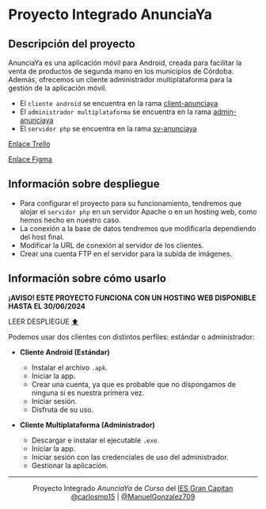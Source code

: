 # Proyecto Integrado AnunciaYa

## Descripción del proyecto
AnunciaYa es una aplicación móvil para Android, creada para facilitar la venta de productos de segunda mano en los municipios de Córdoba. Además, ofrecemos un cliente administrador multiplataforma para la gestión de la aplicación móvil.

- El ``cliente android`` se encuentra en la rama [client-anunciaya](https://github.com/carlosmp15/AnunciaYa/tree/client-anunciaya/client-anunciaya)
- El ``administrador multiplataforma`` se encuentra en la rama [admin-anunciaya](https://github.com/carlosmp15/AnunciaYa/tree/admin-anunciaya/administrador-anunciaya)
- El ``servidor php`` se encuentra en la rama [sv-anunciaya](https://github.com/carlosmp15/AnunciaYa/tree/sv-anunciaya/sv-php)

[Enlace Trello](https://trello.com/invite/b/Mg4qXT32/ATTIa5887bfd4da593d1e71a9d1f0f75f3d001672884/centro-de-planteamiento-de-tareas)

[Enlace Figma](https://www.figma.com/design/MJ1llZk649uG6r058mcenB/Proyecto-Integrado?node-id=0-1&t=dYOUja0Nyqi1gWDi-1)

## Información sobre despliegue
- Para configurar el proyecto para su funcionamiento, tendremos que alojar el `servidor php` en un servidor Apache o en un hosting web, como hemos hecho en nuestro caso.
- La conexión a la base de datos tendremos que modificarla dependiendo del host final.
- Modificar la URL de conexión al servidor de los clientes.
- Crear una cuenta FTP en el servidor para la subida de imágenes.

## Información sobre cómo usarlo
**¡AVISO! ESTE PROYECTO FUNCIONA CON UN HOSTING WEB DISPONIBLE HASTA EL 30/06/2024**

LEER DESPLIEGUE [:arrow_up:](#información-sobre-despliegue)

Podemos usar dos clientes con distintos perfiles: estándar o administrador:
- **Cliente Android (Estándar)**
  - Instalar el archivo `.apk`.
  - Iniciar la app.
  - Crear una cuenta, ya que es probable que no dispongamos de ninguna si es nuestra primera vez.
  - Iniciar sesión.
  - Disfruta de su uso.

- **Cliente Multiplataforma (Administrador)**
  - Descargar e instalar el ejecutable `.exe`.
  - Iniciar la app.
  - Iniciar sesión con las credenciales de uso del administrador.
  - Gestionar la aplicación. 

<footer>
  <hr>
  <p style="text-align: center;">
    Proyecto Integrado <em>AnunciaYa</em> de <em>Curso</em> del <a href="https://informatica.iesgrancapitan.org" target="_blank">IES Gran Capitan</a><br>
    <a href="https://github.com/carlosmp15" target="_blank">@carlosmp15</a> | <a href="https://github.com/ManuelGonzalez709" target="_blank">@ManuelGonzalez709</a>
  </p>
</footer>
